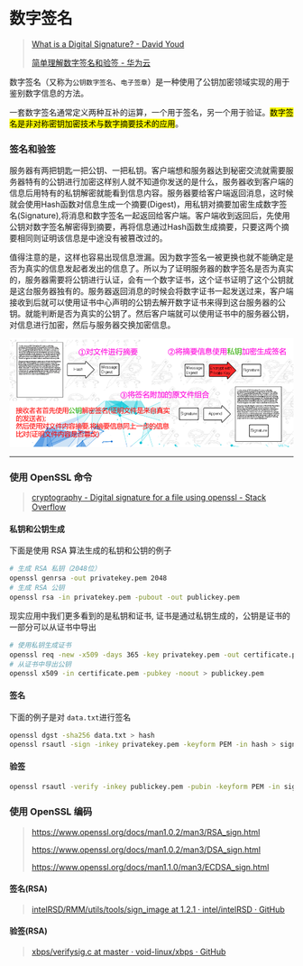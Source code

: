 # 数字签名

> [What is a Digital Signature? - David Youd](http://www.youdzone.com/signature.html)
> 
> [简单理解数字签名和验签 - 华为云](https://www.huaweicloud.com/articles/5dd19708ef718e857a722dcf745c1b21.html)

数字签名（又称为`公钥数字签名`、`电子签章`）是一种使用了公钥加密领域实现的用于鉴别数字信息的方法。

一套数字签名通常定义两种互补的运算，一个用于签名，另一个用于验证。<mark>数字签名是非对称密钥加密技术与数字摘要技术的应用</mark>。

### 签名和验签

服务器有两把钥匙一把公钥、一把私钥。客户端想和服务器达到秘密交流就需要服务器特有的公钥进行加密这样别人就不知道你发送的是什么，服务器收到客户端的信息后用特有的私钥解密就能看到信息内容。服务器要给客户端返回消息，这时候就会使用Hash函数对信息生成一个摘要(Digest)，用私钥对摘要加密生成数字签名(Signature),将消息和数字签名一起返回给客户端。客户端收到返回后，先使用公钥对数字签名解密得到摘要，再将信息通过Hash函数生成摘要，只要这两个摘要相同则证明该信息是中途没有被篡改过的。

值得注意的是，这样也容易出现信息泄漏。因为数字签名一被更换也就不能确定是否为真实的信息发起者发出的信息了。所以为了证明服务器的数字签名是否为真实的，服务器需要将公钥进行认证，会有一个数字证书，这个证书证明了这个公钥就是这台服务器独有的。服务器返回消息的时候会将数字证书一起发送过来，客户端接收到后就可以使用证书中心声明的公钥去解开数字证书来得到这台服务器的公钥。就能判断是否为真实的公钥了。然后客户端就可以使用证书中的服务器公钥，对信息进行加密，然后与服务器交换加密信息。

![flow](_resources/digita_lsignature.png)

---

### 使用 OpenSSL 命令

> [cryptography - Digital signature for a file using openssl - Stack Overflow](https://stackoverflow.com/questions/10782826/digital-signature-for-a-file-using-openssl)

#### 私钥和公钥生成

下面是使用 RSA 算法生成的私钥和公钥的例子

```bash
# 生成 RSA 私钥（2048位）
openssl genrsa -out privatekey.pem 2048
# 生成 RSA 公钥
openssl rsa -in privatekey.pem -pubout -out publickey.pem
```

现实应用中我们更多看到的是私钥和证书, 证书是通过私钥生成的，公钥是证书的一部分可以从证书中导出

```bash
# 使用私钥生成证书
openssl req -new -x509 -days 365 -key privatekey.pem -out certificate.pem -subj '/C=CN/ST=Beijing/O=LubinLew'
# 从证书中导出公钥
openssl x509 -in certificate.pem -pubkey -noout > publickey.pem
```

#### 签名

下面的例子是对 `data.txt`进行签名

```bash
openssl dgst -sha256 data.txt > hash
openssl rsautl -sign -inkey privatekey.pem -keyform PEM -in hash > signature
```

#### 验签

```bash
openssl rsautl -verify -inkey publickey.pem -pubin -keyform PEM -in signature
```

### 使用 OpenSSL 编码

> https://www.openssl.org/docs/man1.0.2/man3/RSA_sign.html
> 
> https://www.openssl.org/docs/man1.0.2/man3/DSA_sign.html
> 
> https://www.openssl.org/docs/man1.1.0/man3/ECDSA_sign.html

#### 签名(RSA)

> [intelRSD/RMM/utils/tools/sign_image at 1.2.1 · intel/intelRSD · GitHub](https://github.com/intel/intelRSD/tree/1.2.1/RMM/utils/tools/sign_image)

#### 验签(RSA)

> [xbps/verifysig.c at master · void-linux/xbps · GitHub](https://github.com/void-linux/xbps/blob/master/lib/verifysig.c)


